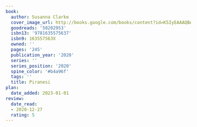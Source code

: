 ```yaml
---
book:
  author: Susanna Clarke
  cover_image_url: http://books.google.com/books/content?id=K5IyEAAAQBAJ&printsec=frontcover&img=1&zoom=1&source=gbs_api
  goodreads: '50202953'
  isbn13: '9781635575637'
  isbn9: 163557563X
  owned: ''
  pages: '245'
  publication_year: '2020'
  series: ''
  series_position: '2020'
  spine_color: '#b4a96f'
  tags: ''
  title: Piranesi
plan:
  date_added: 2023-01-01
review:
  date_read:
  - 2020-12-27
  rating: 5
---
```

